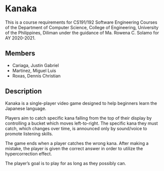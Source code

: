 # Kanaka

This is a course requirements for CS191/192 Software Engineering Courses of the Department of Computer Science, College of Engineering, University of the Philippines, Diliman under the guidance of Ma. Rowena C. Solamo for AY 2020-2021.

## Members
- Cariaga, Justin Gabriel
- Martinez, Miguel Luis
- Roxas, Dennis Christian

## Description
Kanaka is a single-player video game designed to help beginners learn the Japanese language. 

Players aim to catch specific kana falling from the top of their display by controlling a bucket which moves left-to-right. The specific kana they must catch, which changes over time, is announced only by sound/voice to promote listening skills.
 
The game ends when a player catches the wrong kana. After making a mistake, the player is given the correct answer in order to utilize the hypercorrection effect. 

The player’s goal is to play for as long as they possibly can.  

